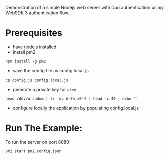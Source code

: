 Demonstration of a simple Nodejs web server with Duo authentication using WebSDK 3 authentication flow.


# Prerequisites #
* have nodejs installed 
* install pm2 
```
npm install -g pm2
```
* save the config file as config.local.js
```
cp config.js config.local.js
```
* generate a private key  for `akey`
```
head /dev/urandom | tr -dc A-Za-z0-9 | head -c 40 ; echo ''
```
* configure locally the application by populating config.local.js

# Run The Example: #
To run the server on port 8080:
```
pm2 start pm2.config.json
```
